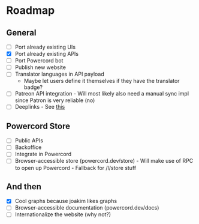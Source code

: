 # Roadmap
## General
 - [ ] Port already existing UIs
 - [x] Port already existing APIs
 - [ ] Port Powercord bot
 - [ ] Publish new website
 - [ ] Translator languages in API payload
    - Maybe let users define it themselves if they have the translator badge?
 - [ ] Patreon API integration
       - Will most likely also need a manual sync impl since Patron is very reliable (no)
 - [ ] Deeplinks
       - See [this](https://github.com/powercord-org/powercord/blob/v2-dev/src/Powercord/plugins/pc-moduleManager/deeplinks.js)

## Powercord Store
 - [ ] Public APIs
 - [ ] Backoffice
 - [ ] Integrate in Powercord
 - [ ] Browser-accessible store (powercord.dev/store)
       - Will make use of RPC to open up Powercord
       - Fallback for /l/store stuff

## And then
 - [x] Cool graphs because joakim likes graphs
 - [ ] Browser-accessible documentation (powercord.dev/docs)
 - [ ] Internationalize the website (why not?)
